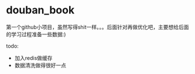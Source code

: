 # douban_book

第一个github小项目，虽然写得shit一样。。。后面针对再做优化吧，主要想给后面的学习过程准备一些数据:)

todo:
* 加入redis做缓存
* 数据清洗做得很好一点

